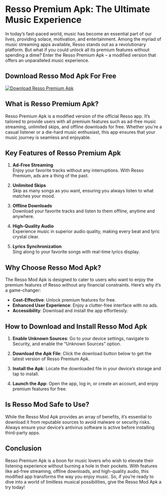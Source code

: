 # Resso Premium Apk: The Ultimate Music Experience

In today’s fast-paced world, music has become an essential part of our lives, providing solace, motivation, and entertainment. Among the myriad of music streaming apps available, Resso stands out as a revolutionary platform. But what if you could unlock all its premium features without spending a dime? Enter the Resso Premium Apk – a modified version that offers an unparalleled music experience.

## Download Resso Mod Apk For Free

[![Download Resso Premium Apk](https://img.shields.io/badge/Download-Now-brightgreen)](https://ressopremiumapks.com/)

## What is Resso Premium Apk?

Resso Premium Apk is a modified version of the official Resso app. It’s tailored to provide users with all premium features such as ad-free music streaming, unlimited skips, and offline downloads for free. Whether you're a casual listener or a die-hard music enthusiast, this app ensures that your music journey is seamless and enjoyable.

## Key Features of Resso Premium Apk

1. **Ad-Free Streaming**  
   Enjoy your favorite tracks without any interruptions. With Resso Premium, ads are a thing of the past.

2. **Unlimited Skips**  
   Skip as many songs as you want, ensuring you always listen to what matches your mood.

3. **Offline Downloads**  
   Download your favorite tracks and listen to them offline, anytime and anywhere.

4. **High-Quality Audio**  
   Experience music in superior audio quality, making every beat and lyric crystal clear.

5. **Lyrics Synchronization**  
   Sing along to your favorite songs with real-time lyrics display.

## Why Choose Resso Mod Apk?

The Resso Mod Apk is designed to cater to users who want to enjoy the premium features of Resso without any financial constraints. Here’s why it’s a game-changer:

- **Cost-Effective**: Unlock premium features for free.
- **Enhanced User Experience**: Enjoy a clutter-free interface with no ads.
- **Accessibility**: Download and install the app effortlessly.

## How to Download and Install Resso Mod Apk

1. **Enable Unknown Sources**: Go to your device settings, navigate to Security, and enable the “Unknown Sources” option.

2. **Download the Apk File**: Click the download button below to get the latest version of Resso Premium Apk.

3. **Install the Apk**: Locate the downloaded file in your device’s storage and tap to install.

4. **Launch the App**: Open the app, log in, or create an account, and enjoy premium features for free.

## Is Resso Mod Safe to Use?

While the Resso Mod Apk provides an array of benefits, it’s essential to download it from reputable sources to avoid malware or security risks. Always ensure your device’s antivirus software is active before installing third-party apps.

## Conclusion

Resso Premium Apk is a boon for music lovers who wish to elevate their listening experience without burning a hole in their pockets. With features like ad-free streaming, offline downloads, and high-quality audio, this modified app transforms the way you enjoy music. So, if you’re ready to dive into a world of limitless musical possibilities, give the Resso Mod Apk a try today!


